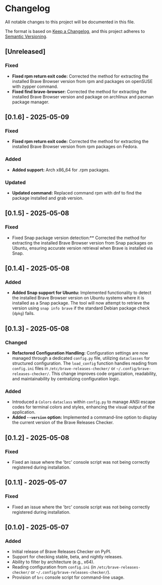 # Changelog

All notable changes to this project will be documented in this file.

The format is based on [Keep a Changelog](https://keepachangelog.com/en/1.0.0/),
and this project adheres to [Semantic Versioning](https://semver.org/spec/v2.0.0.html).

## [Unreleased]
### Fixed
- **Fixed rpm return exit code:** Corrected the method for extracting the installed Brave Browser version from rpm and packages on openSUSE with zypper command.
- **Fixed find brave-browser:**  Corrected the method for extracting the installed Brave Browser version and package on archlinux and pacman package manager. 

## [0.1.6] - 2025-05-09
### Fixed
- **Fixed rpm return exit code:** Corrected the method for extracting the installed Brave Browser version from rpm packages on Fedora.
### Added
- **Added support:** Arch x86_64 for .rpm packages.
### Updated
- **Updated command:** Replaced command rpm with dnf to find the package installed and grab version.

## [0.1.5] - 2025-05-08
### Fixed
- Fixed Snap package version detection:** Corrected the method for extracting the installed Brave Browser version from Snap packages on Ubuntu, ensuring accurate version retrieval when Brave is installed via Snap.

## [0.1.4] - 2025-05-08
### Added
- **Added Snap support for Ubuntu:** Implemented functionality to detect the installed Brave Browser version on Ubuntu systems where it is installed as a Snap package. The tool will now attempt to retrieve the version using `snap info brave` if the standard Debian package check (`dpkg`) fails.

## [0.1.3] - 2025-05-08
### Changed
- **Refactored Configuration Handling:** Configuration settings are now managed through a dedicated `config.py` file, utilizing `dataclasses` for structured configuration. The `load_config` function handles reading from `config.ini` files in `/etc/brave-releases-checker/` or `~/.config/brave-releases-checker/`. This change improves code organization, readability, and maintainability by centralizing configuration logic.

### Added
- Introduced a `Colors` `dataclass` within `config.py` to manage ANSI escape codes for terminal colors and styles, enhancing the visual output of the application.
- **Added `--version` option:** Implemented a command-line option to display the current version of the Brave Releases Checker.

## [0.1.2] - 2025-05-08
### Fixed
- Fixed an issue where the 'brc' console script was not being correctly registered during installation.

## [0.1.1] - 2025-05-07
### Fixed
- Fixed an issue where the 'brc' console script was not being correctly registered during installation.

## [0.1.0] - 2025-05-07
### Added
- Initial release of Brave Releases Checker on PyPI.
- Support for checking stable, beta, and nightly releases.
- Ability to filter by architecture (e.g., x64).
- Reading configuration from `config.ini` (in `/etc/brave-releases-checker/` or `~/.config/brave-releases-checker/`).
- Provision of `brc` console script for command-line usage.
